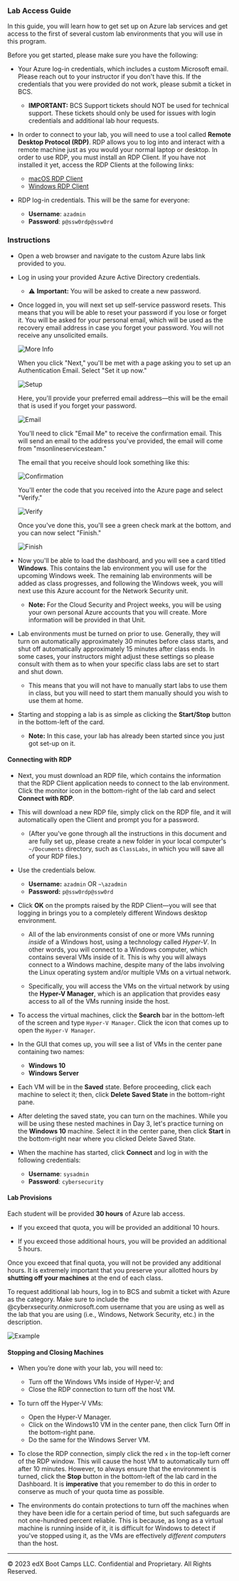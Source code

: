 ### Lab Access Guide

In this guide, you will learn how to get set up on Azure lab services and get access to the first of several custom lab environments that you will use in this program.


Before you get started, please make sure you have the following:

* Your Azure log-in credentials, which includes a custom Microsoft email. Please reach out to your instructor if you don't have this. If the credentials that you were provided do not work, please submit a ticket in BCS.
	* **IMPORTANT:** BCS Support tickets should NOT be used for technical support. These tickets should only be used for issues with login credentials and additional lab hour requests.

* In order to connect to your lab, you will need to use a tool called **Remote Desktop Protocol (RDP)**. RDP allows you to log into and interact with a remote machine just as you would your normal laptop or desktop. In order to use RDP, you must install an RDP Client. If you have not installed it yet, access the RDP Clients at the following links:
	* [macOS RDP Client](https://apps.apple.com/us/app/microsoft-remote-desktop-10/id1295203466?mt=12)
	* [Windows RDP Client](https://www.microsoft.com/en-us/p/microsoft-remote-desktop/9wzdncrfj3ps?activetab=pivot:overviewtab)


* RDP log-in credentials. This will be the same for everyone:
	* **Username**: `azadmin`
	* **Password**: `p@ssw0rdp@ssw0rd`


### Instructions

* Open a web browser and navigate to the custom Azure labs link provided to you.

* Log in using your provided Azure Active Directory credentials.

	* :warning: **Important:** You will be asked to create a new password.

* Once logged in, you will next set up self-service password resets. This means that you will be able to reset your password if you lose or forget it. You will be asked for your personal email, which will be used as the recovery email address in case you forget your password. You will not receive any unsolicited emails. 

	![More Info](./Resources/Images/More-Info.png)

	When you click "Next," you'll be met with a page asking you to set up an Authentication Email. Select "Set it up now."

	![Setup](./Resources/Images/setup.png)

	Here, you'll provide your preferred email address&mdash;this will be the email that is used if you forget your password.

	![Email](./Resources/Images/email.png)

	You'll need to click "Email Me" to receive the confirmation email. This will send an email to the address you've provided, the email will come from "msonlineservicesteam."

	The email that you receive should look something like this:

	![Confirmation](./Resources/Images/confirmation.png)

	You'll enter the code that you received into the Azure page and select "Verify."
	
	![Verify](./Resources/Images/Verify.png)
	
	Once you've done this, you'll see a green check mark at the bottom, and you can now select "Finish."

	![Finish](./Resources/Images/finish.png)


* Now you'll be able to load the dashboard, and you will see a card titled **Windows**. This contains the lab environment you will use for the upcoming Windows week. The remaining lab environments will be added as class progresses, and following the Windows week, you will next use this Azure account for the Network Security unit.


	* **Note:** For the Cloud Security and Project weeks, you will be using your own personal Azure accounts that you will create. More information will be provided in that Unit.

* Lab environments must be turned on prior to use. Generally, they will turn on automatically approximately 30 minutes before class starts, and shut off automatically approximately 15 minutes after class ends. In some cases, your instructors might adjust these settings so please consult with them as to when your specific class labs are set to start and shut down.

	* This means that you will not have to manually start labs to use them in class, but you will need to start them manually should you wish to use them at home.

* Starting and stopping a lab is as simple as clicking the **Start/Stop** button in the bottom-left of the card.
	* **Note:** In this case, your lab has already been started since you just got set-up on it.

#### Connecting with RDP

* Next, you must download an RDP file, which contains the information that the RDP Client application needs to connect to the lab environment. Click the monitor icon in the bottom-right of the lab card and select **Connect with RDP**.

* This will download a new RDP file, simply click on the RDP file, and it will automatically open the Client and prompt you for a password.
	* (After you've gone through all the instructions in this document and are fully set up, please create a new folder in your local computer's `~/Documents` directory, such as `ClassLabs`, in which you will save all of your RDP files.)

* Use the credentials below.
	*  **Username:** `azadmin` OR `~\azadmin`
	*  **Password:** `p@ssw0rdp@ssw0rd`

* Click **OK** on the prompts raised by the RDP Client&mdash;you will see that logging in brings you to a completely different Windows desktop environment.

	* All of the lab environments consist of one or more VMs running _inside_ of a Windows host, using a technology called _Hyper-V_. In other words, you will connect to a Windows computer, which contains several VMs inside of it. This is why you will always connect to a Windows machine, despite many of the labs involving the Linux operating system and/or multiple VMs on a virtual network.

	* Specifically, you will access the VMs on the virtual network by using the **Hyper-V Manager**, which is an application that provides easy access to all of the VMs running inside the host.

* To access the virtual machines, click the **Search** bar in the bottom-left of the screen and type `Hyper-V Manager`. Click the icon that comes up to open the `Hyper-V Manager`.

* In the GUI that comes up, you will see a list of VMs in the center pane containing two names:
	- **Windows 10**
	- **Windows Server**

* Each VM will be in the **Saved** state. Before proceeding, click each machine to select it; then, click **Delete Saved State** in the bottom-right pane.

* After deleting the saved state, you can turn on the machines. While you will be using these nested machines in Day 3, let's practice turning on the **Windows 10** machine. Select it in the center pane, then click **Start** in the bottom-right near where you clicked Delete Saved State.

* When the machine has started, click **Connect** and log in with the following credentials:
	- **Username**: `sysadmin`
	- **Password**: `cybersecurity`


#### Lab Provisions 
Each student will be provided **30 hours** of Azure lab access. 

- If you exceed that quota, you will be provided an additional 10 hours. 

- If you exceed those additional hours, you will be provided an additional 5 hours. 

Once you exceed that final quota, you will not be provided any additional hours. It is extremely important that you preserve your allotted hours by **shutting off your machines** at the end of each class.

To request additional lab hours, log in to BCS and submit a ticket with Azure as the category. Make sure to include the @cyberxsecurity.onmicrosoft.com username that you are using as well as the lab that you are using (i.e., Windows, Network Security, etc.) in the description.

![Example](./Resources/Images/example.png)


#### Stopping and Closing Machines

* When you’re done with your lab, you will need to:
	- Turn off the Windows VMs inside of Hyper-V; and
	- Close the RDP connection to turn off the host VM.

* To turn off the Hyper-V VMs:
	- Open the Hyper-V Manager.
	- Click on the Windows10 VM in the center pane, then click Turn Off in the bottom-right pane.
	- Do the same for the Windows Server VM.

* To close the RDP connection, simply click the red `x` in the top-left corner of the RDP window. This will cause the host VM to automatically turn off after 10 minutes. However, to always ensure that the environment is turned, click the **Stop** button in the bottom-left of the lab card in the Dashboard. It is **imperative** that you remember to do this in order to conserve as much of your quota time as possible.

* The environments do contain protections to turn off the machines when they have been idle for a certain period of time, but such safeguards are not one-hundred percent reliable. This is because, as long as a virtual machine is running inside of it, it is difficult for Windows to detect if you've stopped using it, as the VMs are effectively _different computers_ than the host.

---

© 2023 edX Boot Camps LLC. Confidential and Proprietary. All Rights Reserved.    
